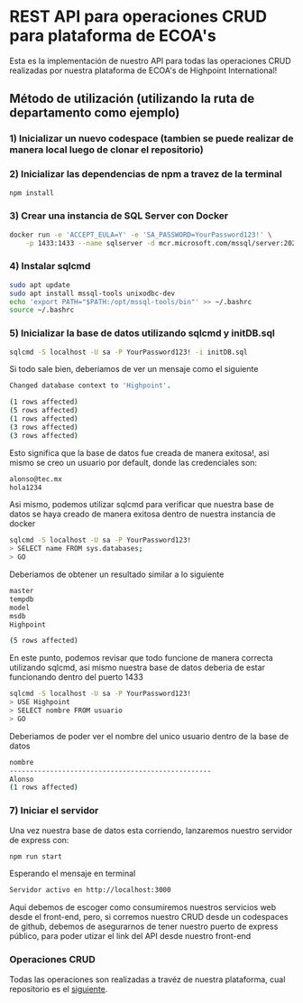 # REST API para operaciones CRUD para plataforma de ECOA's
Esta es la implementación de nuestro API para todas las operaciones CRUD realizadas por nuestra
plataforma de ECOA's de Highpoint International!

## Método de utilización (utilizando la ruta de departamento como ejemplo)

### 1) Inicializar un nuevo codespace (tambien se puede realizar de manera local luego de clonar el repositorio)
### 2) Inicializar las dependencias de npm a travez de la terminal

```sh
npm install
```

### 3) Crear una instancia de SQL Server con Docker

```sh
docker run -e 'ACCEPT_EULA=Y' -e 'SA_PASSWORD=YourPassword123!' \
    -p 1433:1433 --name sqlserver -d mcr.microsoft.com/mssql/server:2022-latest
```

### 4) Instalar sqlcmd

```sh
sudo apt update
sudo apt install mssql-tools unixodbc-dev
echo 'export PATH="$PATH:/opt/mssql-tools/bin"' >> ~/.bashrc
source ~/.bashrc
```

### 5) Inicializar la base de datos utilizando sqlcmd y initDB.sql

```sh
sqlcmd -S localhost -U sa -P YourPassword123! -i initDB.sql
```

Si todo sale bien, deberiamos de ver un mensaje como el siguiente

```sh
Changed database context to 'Highpoint'.

(1 rows affected)
(5 rows affected)
(1 rows affected)
(3 rows affected)
(3 rows affected)
```

Esto significa que la base de datos fue creada de manera exitosa!, asi mismo 
se creo un usuario por default, donde las credenciales son:
```sh
alonso@tec.mx
hola1234
```

Asi mismo, podemos utilizar sqlcmd para verificar que nuestra base de
datos se haya creado de manera exitosa dentro de nuestra instancia de docker

```sh
sqlcmd -S localhost -U sa -P YourPassword123!
> SELECT name FROM sys.databases;
> GO
```

Deberiamos de obtener un resultado similar a lo siguiente

```sh
master
tempdb
model
msdb
Highpoint

(5 rows affected)
```

En este punto, podemos revisar que todo funcione de manera correcta utilizando sqlcmd, asi mismo
nuestra base de datos deberia de estar funcionando dentro del puerto 1433

```sh
sqlcmd -S localhost -U sa -P YourPassword123!
> USE Highpoint
> SELECT nombre FROM usuario
> GO
```

Deberiamos de poder ver el nombre del unico usuario dentro de la base de datos
```sh
nombre                                            
--------------------------------------------------
Alonso                                            
(1 rows affected)
```

### 7) Iniciar el servidor

Una vez nuestra base de datos esta corriendo, lanzaremos nuestro servidor de express con:
```sh
npm run start
```

Esperando el mensaje en terminal

```sh
Servidor activo en http://localhost:3000
```
Aqui debemos de escoger como consumiremos nuestros servicios web desde el front-end, pero, si corremos nuestro CRUD 
desde un codespaces de github, debemos de asegurarnos de tener nuestro puerto de express público, para poder utizar
el link del API desde nuestro front-end

### Operaciones CRUD
Todas las operaciones son realizadas a travéz de nuestra plataforma, cual repositorio es el [siguiente](https://github.com/CLA-TC2005B-FJ2025/equipo5-prototipo).


